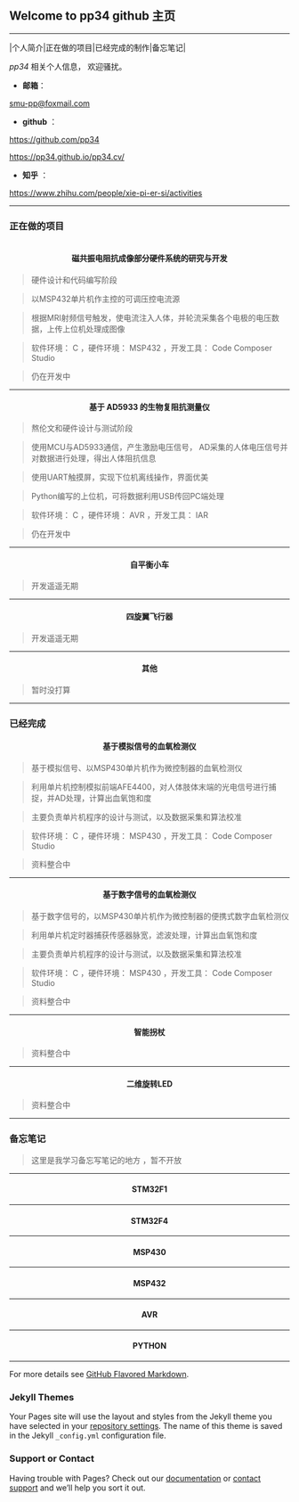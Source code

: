 ## Welcome to pp34 github 主页
--------------------
|个人简介|正在做的项目|已经完成的制作|备忘笔记|

*pp34*	相关个人信息， 欢迎骚扰。
 
 - **邮箱**：

 smu-pp@foxmail.com 

 - **github** ：

 https://github.com/pp34    

 https://pp34.github.io/pp34.cv/

 - **知乎** ：

 https://www.zhihu.com/people/xie-pi-er-si/activities

-------------------

### 正在做的项目

####  <center>磁共振电阻抗成像部分硬件系统的研究与开发</center>
> 硬件设计和代码编写阶段   

> 以MSP432单片机作主控的可调压控电流源   
 
> 根据MRI射频信号触发，使电流注入人体，并轮流采集各个电极的电压数据，上传上位机处理成图像  

> 软件环境： C ，硬件环境： MSP432 ，开发工具： Code Composer Studio  

> 仍在开发中  


-------------------
#### <center>基于 AD5933 的生物复阻抗测量仪</center>
> 熬伦文和硬件设计与测试阶段  

>  使用MCU与AD5933通信，产生激励电压信号， AD采集的人体电压信号并对数据进行处理，得出人体阻抗信息  

> 使用UART触摸屏，实现下位机离线操作，界面优美  

> Python编写的上位机，可将数据利用USB传回PC端处理  

> 软件环境： C ，硬件环境： AVR ，开发工具： IAR  
 
>仍在开发中  


 -------------------
####  <center>自平衡小车</center>
> 开发遥遥无期  


-------------------
#### <center>四旋翼飞行器</center>
> 开发遥遥无期  


-------------------
#### <center> 其他</center>
> 暂时没打算  


-------------------

### 已经完成  


#### <center>基于模拟信号的血氧检测仪</center>

> 基于模拟信号、以MSP430单片机作为微控制器的血氧检测仪  
    
> 利用单片机控制模拟前端AFE4400，对人体肢体末端的光电信号进行捕捉，并AD处理，计算出血氧饱和度  

> 主要负责单片机程序的设计与测试，以及数据采集和算法校准  

> 软件环境： C ，硬件环境： MSP430 ，开发工具： Code Composer Studio  

> 资料整合中  


-------------------

#### <center>基于数字信号的血氧检测仪</center>
> 基于数字信号的，以MSP430单片机作为微控制器的便携式数字血氧检测仪  
 
> 利用单片机定时器捕获传感器脉宽，滤波处理，计算出血氧饱和度  
 
> 主要负责单片机程序的设计与测试，以及数据采集和算法校准  
 
> 软件环境： C ，硬件环境： MSP430 ，开发工具： Code Composer Studio  
 
> 资料整合中  


-------------------
####  <center>智能拐杖</center>
> 资料整合中  


-------------------
#### <center>二维旋转LED</center>
> 资料整合中   


-------------------


### 备忘笔记
> 这里是我学习备忘写笔记的地方  ，暂不开放

-------------------
#### <div align=center>STM32F1</div>  

-------------------
#### <div align=center>STM32F4</div>   

-------------------
#### <div align=center>MSP430</div>  

-------------------
#### <div align=center>MSP432</div>   

-------------------
#### <div align=center>AVR</div>   

-------------------
#### <div align=center>PYTHON</div>  

-------------------

For more details see [GitHub Flavored Markdown](https://guides.github.com/features/mastering-markdown/).

### Jekyll Themes

Your Pages site will use the layout and styles from the Jekyll theme you have selected in your [repository settings](https://github.com/pp34/pp34.cv/settings). The name of this theme is saved in the Jekyll `_config.yml` configuration file.

### Support or Contact

Having trouble with Pages? Check out our [documentation](https://help.github.com/categories/github-pages-basics/) or [contact support](https://github.com/contact) and we’ll help you sort it out.
